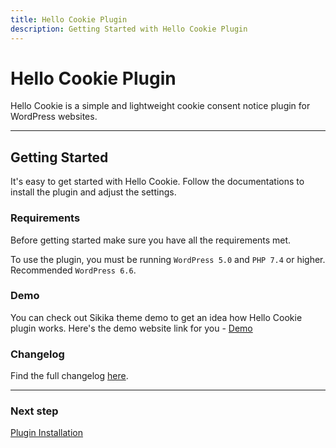 ```yaml
---
title: Hello Cookie Plugin
description: Getting Started with Hello Cookie Plugin
---
```


# Hello Cookie Plugin

Hello Cookie is a simple and lightweight cookie consent notice plugin for WordPress websites.

---

## Getting Started

It's easy to get started with Hello Cookie. Follow the documentations to install the plugin and adjust the settings.

### Requirements

Before getting started make sure you have all the requirements met.

To use the plugin, you must be running `WordPress 5.0` and `PHP 7.4` or higher. Recommended `WordPress 6.6`.

### Demo

You can check out Sikika theme demo to get an idea how Hello Cookie plugin works.
Here's the demo website link for you - [Demo](https://demos.dinomatic.com/manila)

### Changelog

Find the full changelog [here](https://dinomatic.com/plugins/hello-cookie/changelog).

---

### Next step

[Plugin Installation](/docs/hello-cookie/installation/)
